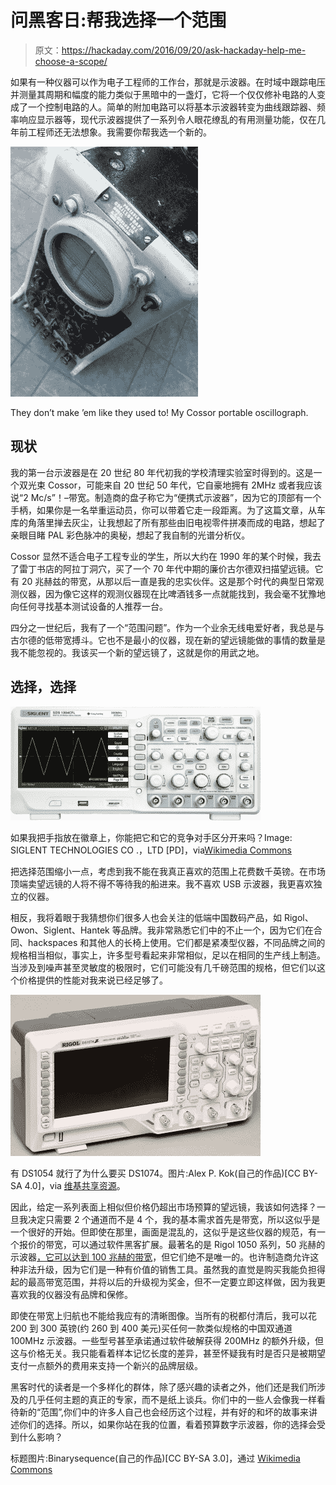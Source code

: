 # 问黑客日:帮我选择一个范围

> 原文：<https://hackaday.com/2016/09/20/ask-hackaday-help-me-choose-a-scope/>

如果有一种仪器可以作为电子工程师的工作台，那就是示波器。在时域中跟踪电压并测量其周期和幅度的能力类似于黑暗中的一盏灯，它将一个仅仅修补电路的人变成了一个控制电路的人。简单的附加电路可以将基本示波器转变为曲线跟踪器、频率响应显示器等，现代示波器提供了一系列令人眼花缭乱的有用测量功能，仅在几年前工程师还无法想象。我需要你帮我选一个新的。

[![They don't make 'em like they used to! My Cossor portable oscillograph.](img/a436bdc4c5ca6f42ef9177d9e9dcdc67.png)](https://hackaday.com/wp-content/uploads/2016/09/cossor-front-panel.jpg)

They don’t make ’em like they used to! My Cossor portable oscillograph.

## 现状

我的第一台示波器是在 20 世纪 80 年代初我的学校清理实验室时得到的。这是一个双光束 Cossor，可能来自 20 世纪 50 年代，它自豪地拥有 2MHz 或者我应该说“2 Mc/s”！–带宽。制造商的盘子称它为“便携式示波器”，因为它的顶部有一个手柄，如果你是一名举重运动员，你可以带着它走一段距离。为了这篇文章，从车库的角落里掸去灰尘，让我想起了所有那些由旧电视零件拼凑而成的电路，想起了亲眼目睹 PAL 彩色脉冲的奥秘，想起了我自制的光谱分析仪。

Cossor 显然不适合电子工程专业的学生，所以大约在 1990 年的某个时候，我去了雷丁书店的阿拉丁洞穴，买了一个 70 年代中期的廉价古尔德双扫描望远镜。它有 20 兆赫兹的带宽，从那以后一直是我的忠实伙伴。这是那个时代的典型日常观测仪器，因为像它这样的观测仪器现在比啤酒钱多一点就能找到，我会毫不犹豫地向任何寻找基本测试设备的人推荐一台。

四分之一世纪后，我有了一个“范围问题”。作为一个业余无线电爱好者，我总是与古尔德的低带宽搏斗。它也不是最小的仪器，现在新的望远镜能做的事情的数量是我不能忽视的。我该买一个新的望远镜了，这就是你的用武之地。

## 选择，选择

[![If I held my finger over the badge, would you be able to distinguish it from its competition? Image: SIGLENT TECHNOLOGIES CO.,LTD [PD], via Wikimedia Commons](img/cb8582ec96b68c7a2367f60c2923fa31.png)](https://hackaday.com/wp-content/uploads/2016/09/siglent_sds1304cfl.jpg) 

如果我把手指放在徽章上，你能把它和它的竞争对手区分开来吗？Image: SIGLENT TECHNOLOGIES CO .，LTD [PD]，via[Wikimedia Commons](https://commons.wikimedia.org/wiki/File:Siglent_SDS1304CFL.jpg)

把选择范围缩小一点，考虑到我不能在我真正喜欢的范围上花费数千英镑。在市场顶端卖望远镜的人将不得不等待我的船进来。我不喜欢 USB 示波器，我更喜欢独立的仪器。

相反，我将着眼于我猜想你们很多人也会关注的低端中国数码产品，如 Rigol、Owon、Siglent、Hantek 等品牌。我非常熟悉它们中的不止一个，因为它们在合同、hackspaces 和其他人的长椅上使用。它们都是紧凑型仪器，不同品牌之间的规格相当相似，事实上，许多型号看起来非常相似，足以在相同的生产线上制造。当涉及到噪声甚至灵敏度的极限时，它们可能没有几千磅范围的规格，但它们以这个价格提供的性能对我来说已经足够了。

[![Why buy a DS1074 when a DS1054 will do. Image: Alex P. Kok (Own work) [CC BY-SA 4.0], via Wikimedia Commons.](img/695dff25fde2b9d6ed64e45f0c7f81a2.png)](https://hackaday.com/wp-content/uploads/2016/09/rigol_ds1074z_oscilloscope.jpg) 

有 DS1054 就行了为什么要买 DS1074。图片:Alex P. Kok(自己的作品)[CC BY-SA 4.0]，via [维基共享资源](https://commons.wikimedia.org/wiki/File:Rigol_DS1074Z_Oscilloscope.jpg)。

因此，给定一系列表面上相似但价格仍超出市场预算的望远镜，我该如何选择？一旦我决定只需要 2 个通道而不是 4 个，我的基本需求首先是带宽，所以这似乎是一个很好的开始。但即使在那里，画面是混乱的，这似乎是这些仪器的规范，有一个报价的带宽，可以通过软件黑客扩展。最著名的是 Rigol 1050 系列，50 兆赫的示波器[，它可以达到 100 兆赫的带宽](http://hackaday.com/2014/11/12/how-to-get-50-more-zed-from-your-rigol-ds1054z/)，但它们绝不是唯一的。也许制造商允许这种非法升级，因为它们是一种有价值的销售工具。虽然我的直觉是购买我能负担得起的最高带宽范围，并将以后的升级视为奖金，但不一定要立即这样做，因为我更喜欢我的仪器没有品牌和保修。

即使在带宽上归航也不能给我应有的清晰图像。当所有的税都付清后，我可以花 200 到 300 英镑(约 260 到 400 美元)买任何一款类似规格的中国双通道 100MHz 示波器。一些型号甚至承诺通过软件破解获得 200MHz 的额外升级，但这与价格无关。我只能看着样本记忆长度的差异，甚至怀疑我有时是否只是被期望支付一点额外的费用来支持一个新兴的品牌层级。

黑客时代的读者是一个多样化的群体，除了感兴趣的读者之外，他们还是我们所涉及的几乎任何主题的真正的专家，而不是纸上谈兵。你们中的一些人会像我一样看待新的“范围”,你们中的许多人自己也会经历这个过程，并有好的和坏的故事来讲述你们的选择。所以，如果你站在我的位置，看着预算数字示波器，你的选择会受到什么影响？

标题图片:Binarysequence(自己的作品)[CC BY-SA 3.0]，通过 [Wikimedia Commons](https://commons.wikimedia.org/wiki/File:Rigol_DS2000_Series_Digital_Oscilloscope.png)